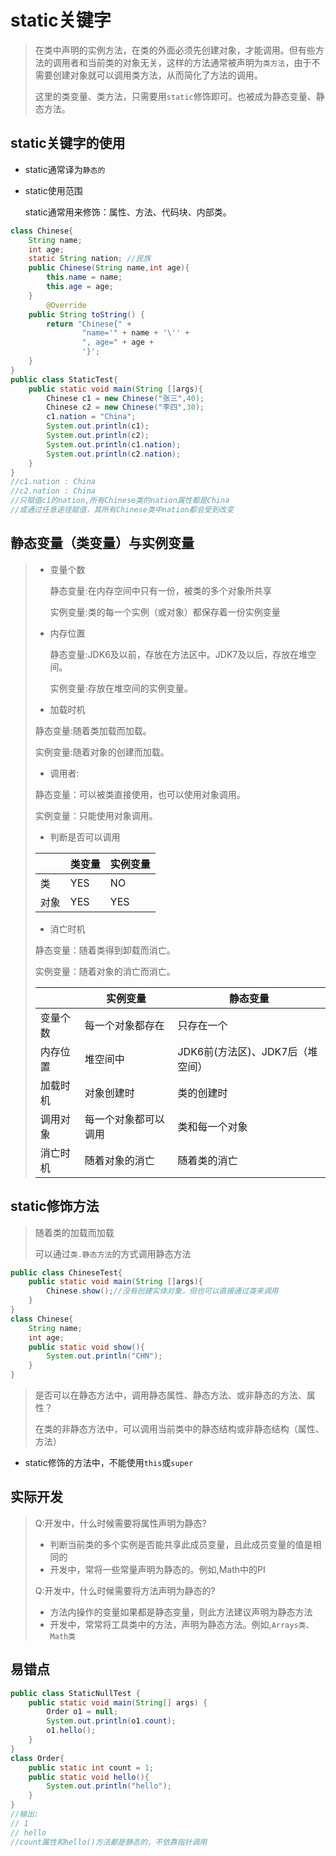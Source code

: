 # static关键字

>在类中声明的实例方法，在类的外面必须先创建对象，才能调用。但有些方法的调用者和当前类的对象无关，这样的方法通常被声明为`类方法`，由于不需要创建对象就可以调用类方法，从而简化了方法的调用。
>
>这里的类变量、类方法，只需要用`static`修饰即可。也被成为静态变量、静态方法。

## static关键字的使用

* static通常译为`静态的`

* static使用范围

  static通常用来修饰：属性、方法、代码块、内部类。 

````java
class Chinese{
    String name;
    int age;
    static String nation; //民族
    public Chinese(String name,int age){
        this.name = name;
        this.age = age;
    }
        @Override
    public String toString() {
        return "Chinese{" +
                "name='" + name + '\'' +
                ", age=" + age +
                '}';
    }
}
public class StaticTest{
    public static void main(String []args){
        Chinese c1 = new Chinese("张三",40);
        Chinese c2 = new Chinese("李四",30);
        c1.nation = "China";
        System.out.println(c1);
        System.out.println(c2);
        System.out.println(c1.nation); 
        System.out.println(c2.nation); 
    }
}
//c1.nation : China
//c2.nation : China
//只赋值c1的nation,所有Chinese类的nation属性都是China
//或通过任意途径赋值，其所有Chinese类中nation都会受到改变
````

## 静态变量（类变量）与实例变量

>* 变量个数
>
>   静态变量:在内存空间中只有一份，被类的多个对象所共享
>
>   实例变量:类的每一个实例（或对象）都保存着一份实例变量
>
>* 内存位置
>
>   静态变量:JDK6及以前，存放在方法区中。JDK7及以后，存放在堆空间。
>
>   实例变量:存放在堆空间的实例变量。
>
>* 加载时机
>
>  静态变量:随着类加载而加载。
>
>  实例变量:随着对象的创建而加载。
>
>* 调用者:
>
>  静态变量：可以被类直接使用，也可以使用对象调用。
>
>  实例变量：只能使用对象调用。
>
>* 判断是否可以调用
>
>  |      | 类变量 | 实例变量 |
>  | :--- | ------ | -------- |
>  | 类   | YES    | NO       |
>  | 对象 | YES    | YES      |
>
>* 消亡时机
>
>  静态变量：随着类得到卸载而消亡。
>
>  实例变量：随着对象的消亡而消亡。
>
>|          | 实例变量             | 静态变量                         |
>| -------- | -------------------- | -------------------------------- |
>| 变量个数 | 每一个对象都存在     | 只存在一个                       |
>| 内存位置 | 堆空间中             | JDK6前(方法区)、JDK7后（堆空间） |
>| 加载时机 | 对象创建时           | 类的创建时                       |
>| 调用对象 | 每一个对象都可以调用 | 类和每一个对象                   |
>| 消亡时机 | 随着对象的消亡       | 随着类的消亡                     |

## static修饰方法

> 随着类的加载而加载
>
> 可以通过`类.静态方法`的方式调用静态方法

````java
public class ChineseTest{
    public static void main(String []args){
        Chinese.show();//没有创建实体对象，但也可以直接通过类来调用
    }
}
class Chinese{
    String name;
    int age;
    public static void show(){
        System.out.println("CHN");
    }
}
````

>是否可以在静态方法中，调用静态属性、静态方法、或非静态的方法、属性？
>
>在类的非静态方法中，可以调用当前类中的静态结构或非静态结构（属性、方法）

* static修饰的方法中，不能使用`this`或`super`

## 实际开发

>Q:开发中，什么时候需要将属性声明为静态?
>
>* 判断当前类的多个实例是否能共享此成员变量，且此成员变量的值是相同的
>* 开发中，常将一些常量声明为静态的。例如,Math中的PI
>
>Q:开发中，什么时候需要将方法声明为静态的?
>
>* 方法内操作的变量如果都是静态变量，则此方法建议声明为静态方法
>* 开发中，常常将工具类中的方法，声明为静态方法。例如,`Arrays类、Math类`

## 易错点

````java
public class StaticNullTest {
    public static void main(String[] args) {
        Order o1 = null;
        System.out.println(o1.count);
        o1.hello();
    }
}
class Order{
    public static int count = 1;
    public static void hello(){
        System.out.println("hello");
    }
}
//输出:
// 1
// hello
//count属性和hello()方法都是静态的，不依靠指针调用
````

